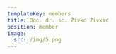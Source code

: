 ```yaml
---
templateKey: members
title: Doc. dr. sc. Živko Živkić
position: member
image:
  src: /img/5.png
---
```

